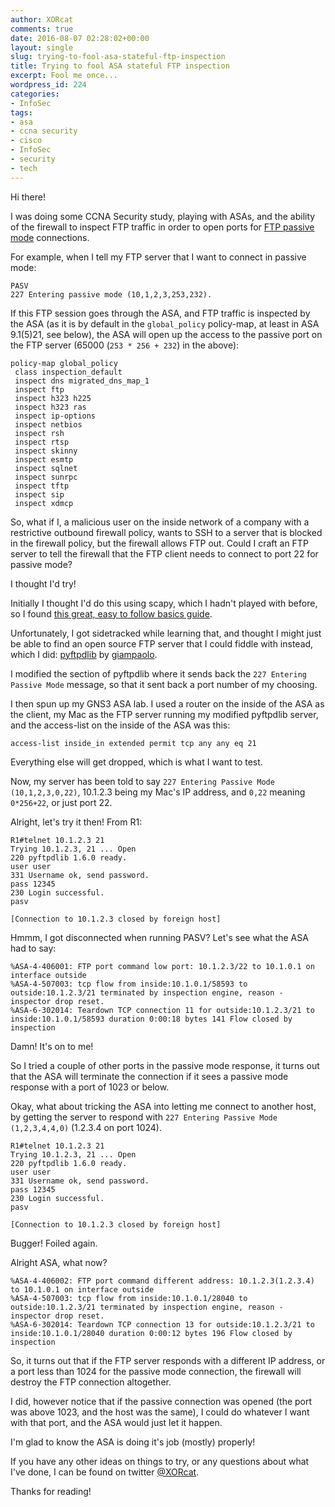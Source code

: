 ```yaml
---
author: XORcat
comments: true
date: 2016-08-07 02:28:02+00:00
layout: single
slug: trying-to-fool-asa-stateful-ftp-inspection
title: Trying to fool ASA stateful FTP inspection
excerpt: Fool me once...
wordpress_id: 224
categories:
- InfoSec
tags:
- asa
- ccna security
- cisco
- InfoSec
- security
- tech
---
```


Hi there!

I was doing some CCNA Security study, playing with ASAs, and the ability of the firewall to inspect FTP traffic in order to open ports for [FTP passive mode](http://slacksite.com/other/ftp.html) connections.

<!-- more -->

For example, when I tell my FTP server that I want to connect in passive mode:

    
    PASV
    227 Entering passive mode (10,1,2,3,253,232).


If this FTP session goes through the ASA, and FTP traffic is inspected by the ASA (as it is by default in the `global_policy` policy-map, at least in ASA 9.1(5)21, see below), the ASA will open up the access to the passive port on the FTP server (65000 (`253 * 256 + 232`) in the above):

    
    policy-map global_policy
     class inspection_default
     inspect dns migrated_dns_map_1
     inspect ftp
     inspect h323 h225
     inspect h323 ras
     inspect ip-options
     inspect netbios
     inspect rsh
     inspect rtsp
     inspect skinny
     inspect esmtp
     inspect sqlnet
     inspect sunrpc
     inspect tftp
     inspect sip
     inspect xdmcp


So, what if I, a malicious user on the inside network of a company with a restrictive outbound firewall policy, wants to SSH to a server that is blocked in the firewall policy, but the firewall allows FTP out. Could I craft an FTP server to tell the firewall that the FTP client needs to connect to port 22 for passive mode?

I thought I'd try!

Initially I thought I'd do this using scapy, which I hadn't played with before, so I found [this great, easy to follow basics guide](https://thepacketgeek.com/series/building-network-tools-with-scapy/).

Unfortunately, I got sidetracked while learning that, and thought I might just be able to find an open source FTP server that I could fiddle with instead, which I did: [pyftpdlib](https://github.com/giampaolo/pyftpdlib) by [giampaolo](https://github.com/giampaolo).

I modified the section of pyftpdlib where it sends back the `227 Entering Passive Mode` message, so that it sent back a port number of my choosing.

I then spun up my GNS3 ASA lab. I used a router on the inside of the ASA as the client, my Mac as the FTP server running my modified pyftpdlib server, and the access-list on the inside of the ASA was this:

    
    access-list inside_in extended permit tcp any any eq 21


Everything else will get dropped, which is what I want to test.

Now, my server has been told to say `227 Entering Passive Mode (10,1,2,3,0,22)`, 10.1.2.3 being my Mac's IP address, and `0,22` meaning `0*256+22`, or just port 22.

Alright, let's try it then! From R1:

    
    R1#telnet 10.1.2.3 21
    Trying 10.1.2.3, 21 ... Open
    220 pyftpdlib 1.6.0 ready.
    user user
    331 Username ok, send password.
    pass 12345
    230 Login successful.
    pasv
    
    [Connection to 10.1.2.3 closed by foreign host]


Hmmm, I got disconnected when running PASV? Let's see what the ASA had to say:

    
    %ASA-4-406001: FTP port command low port: 10.1.2.3/22 to 10.1.0.1 on interface outside
    %ASA-4-507003: tcp flow from inside:10.1.0.1/58593 to outside:10.1.2.3/21 terminated by inspection engine, reason - inspector drop reset.
    %ASA-6-302014: Teardown TCP connection 11 for outside:10.1.2.3/21 to inside:10.1.0.1/58593 duration 0:00:18 bytes 141 Flow closed by inspection


Damn! It's on to me!

So I tried a couple of other ports in the passive mode response, it turns out that the ASA will terminate the connection if it sees a passive mode response with a port of 1023 or below.

Okay, what about tricking the ASA into letting me connect to another host, by getting the server to respond with `227 Entering Passive Mode (1,2,3,4,4,0)` (1.2.3.4 on port 1024).

    
    R1#telnet 10.1.2.3 21
    Trying 10.1.2.3, 21 ... Open
    220 pyftpdlib 1.6.0 ready.
    user user
    331 Username ok, send password.
    pass 12345
    230 Login successful.
    pasv
    
    [Connection to 10.1.2.3 closed by foreign host]


Bugger! Foiled again.

Alright ASA, what now?

    
    %ASA-4-406002: FTP port command different address: 10.1.2.3(1.2.3.4) to 10.1.0.1 on interface outside
    %ASA-4-507003: tcp flow from inside:10.1.0.1/28040 to outside:10.1.2.3/21 terminated by inspection engine, reason - inspector drop reset.
    %ASA-6-302014: Teardown TCP connection 13 for outside:10.1.2.3/21 to inside:10.1.0.1/28040 duration 0:00:12 bytes 196 Flow closed by inspection


So, it turns out that if the FTP server responds with a different IP address, or a port less than 1024 for the passive mode connection, the firewall will destroy the FTP connection altogether.

I did, however notice that if the passive connection was opened (the port was above 1023, and the host was the same), I could do whatever I want with that port, and the ASA would just let it happen.

I'm glad to know the ASA is doing it's job (mostly) properly!

If you have any other ideas on things to try, or any questions about what I've done, I can be found on twitter [@XORcat](https://twitter.com/XORcat).

Thanks for reading!
